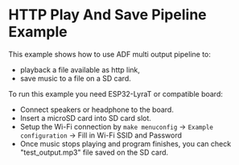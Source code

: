 # HTTP Play And Save Pipeline Example
This example shows how to use ADF multi output pipeline to:
* playback a file available as http link,
* save music to a file on a SD card.

To run this example you need ESP32-LyraT or compatible board:

- Connect speakers or headphone to the board.
- Insert a microSD card into SD card slot.
- Setup the Wi-Fi connection by `make menuconfig` -> `Example configuration` -> Fill in Wi-Fi SSID and Password
- Once music stops playing and program finishes, you can check "test_output.mp3" file saved on the SD card.